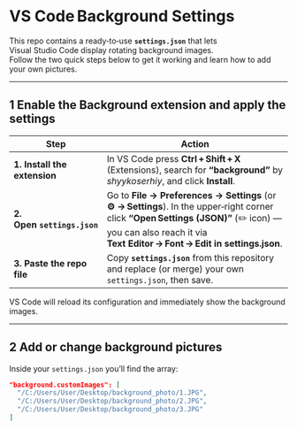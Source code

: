 # VS Code Background Settings

This repo contains a ready‑to‑use **`settings.json`** that lets Visual Studio Code display rotating background images.  
Follow the two quick steps below to get it working and learn how to add your own pictures.

---

## 1 Enable the Background extension and apply the settings

| Step | Action |
|------|--------|
| **1. Install the extension** | In VS Code press **Ctrl + Shift + X** (Extensions), search for **“background”** by *shyykoserhiy*, and click **Install**. |
| **2. Open `settings.json`** | Go to **File → Preferences → Settings** (or **⚙️ → Settings**). In the upper‑right corner click **“Open Settings (JSON)”** (✏️ icon) — you can also reach it via **Text Editor → Font → Edit in settings.json**. |
| **3. Paste the repo file** | Copy **`settings.json`** from this repository and replace (or merge) your own `settings.json`, then save. |

VS Code will reload its configuration and immediately show the background images.

---

## 2 Add or change background pictures

Inside your `settings.json` you’ll find the array:

```json
"background.customImages": [
  "/C:/Users/User/Desktop/background_photo/1.JPG",
  "/C:/Users/User/Desktop/background_photo/2.JPG",
  "/C:/Users/User/Desktop/background_photo/3.JPG"
]
